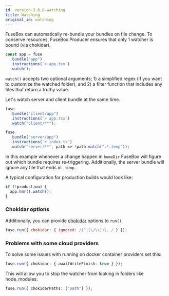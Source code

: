 ```yaml
---
id: version-3.6.0-watching
title: Watching
original_id: watching
---
```


FuseBox can automatically re-bundle your bundles on file change. To conserve
resources, FuseBox Producer ensures that only 1 watcher is bound (via chokidar).

```js
const app = fuse
  .bundle("app")
  .instructions(`> app.tsx`)
  .watch();
```

`watch()` accepts two optional arguments; 1) a simplified regex (if you want to
customize the watched folder), and 2) a filter function that includes any files
that return a truthy value.

Let's watch server and client bundle at the same time.

```js
fuse
  .bundle("client/app")
  .instructions(`> app.tsx`)
  .watch("client/**");

fuse
  .bundle("server/app")
  .instructions(`> index.ts`)
  .watch("server/**", path => !path.match(".*.temp"));
```

In this example whenever a change happen in `homeDir` FuseBox will figure out
which bundle requires re-triggering. Additionally, the server bundle will ignore
any file that ends in `.temp`.

A typical configuration for production builds would look like:

```js
if (!production) {
  app.hmr().watch();
}
```

### Chokidar options

Additionally, you can provide [chokidar](https://github.com/paulmillr/chokidar)
options to `run()`

```js
fuse.run({ chokidar: { ignored: /(^|[\/\\])\../ } });
```

### Problems with some cloud providers

To solve some issues with running on docker container providers set this:

```ts
fuse.run({ chokidar: { awaitWriteFinish: true } });
```

This will allow you to stop the watcher from looking in folders like
node_modules:

```ts
fuse.run({ chokidarPaths: ["path"] });
```
